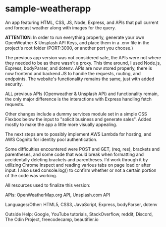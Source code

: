 # sample-weatherapp
An app featuring HTML, CSS, JS, Node, Express, and APIs that pull current and forecast weather along with images for the query.

**ATTENTION**: In order to run everything properly, generate your own OpenWeather & Unsplash API Keys, and place them in a .env file in the project's root folder (PORT:3000, or another port you choose.)

The previous app version was not considered safe, the APIs were not where they needed to be as there wasn't a proxy. This time around, I used Node.js, Express, bodyParser, and dotenv. APIs are now stored properly, there is now frontend and backend JS to handle the requests, routing, and endpoints. The website's functionality remains the same, just with added security.

ALL previous APIs (Openweather & Unsplash API) and functionality remain, the only major difference is the interactions with Express handling fetch requests.

Other changes include a dummy services module set in a simple CSS Flexbox below the input to "solicit business and generate sales". Added mostly to make the app a little more visually appealing.

The next steps are to possibly implement AWS Lambda for hosting, and AWS Cognito for identity pool authentication.

Some difficulties encountered were POST and GET, (req, res), brackets and parentheses, and some code that would break when formatting and accidentally deleting brackets and parentheses. I'd work through it by utilizing Chrome Inspect and reading various tabs on page load or after input. I also used console.log() to confirm whether or not a certain portion of the code was working.

All resources used to finalize this version:

APIs:
OpenWeatherMap.org API,
Unsplash.com API

Languages/Other:
HTML5,
CSS3,
JavaScript,
Express,
bodyParser,
dotenv

Outside Help:
Google,
YouTube tutorials,
StackOverflow,
reddit,
Discord,
The Odin Project,
freecodecamp,
beautifier.io
